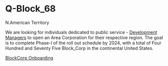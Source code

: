 # Q-Block_68
N.American Territory 

We are looking for individuals dedicated to public service -  [Development Managers](https://github.com/Alghuti-Portfolio/Q-Block_68/blob/fe1a0e6b0e04932e36370cbde1b1f3e0d53abd8b/Files/Aug4_22_Letter_Agreement%20.pdf) to open an Area Corporation for their respective region. The goal is to complete Phase-I of the roll out schedule by 2024, with a total of Four Hundred and Seventy Five Block_Corp in the continental United States.

[BlockCorp Onboarding](https://drive.google.com/file/d/1bt77YoOMcR7Mz8KNxuF6odbx3d4xj9dZ/view?usp=drivesdk)
